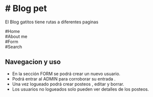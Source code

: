 # # Blog pet

El Blog gatitos tiene rutas a diferentes paginas

#Home  
#About me  
#Form  
#Search
 
## Navegacion y uso

- En la sección FORM se podrá crear un nuevo usuario.
- Podrá entrar al ADMIN para corroborar su entrada .
- Una vez logueado podrá crear posteos , editar y borrar.
- Los usuarios no logueados solo pueden ver detalles de los posteos.

